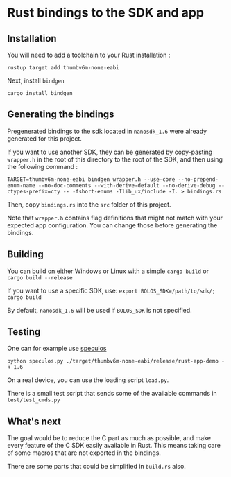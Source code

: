 # Rust bindings to the SDK and app

## Installation

You will need to add a toolchain to your Rust installation :

`rustup target add thumbv6m-none-eabi`

Next, install `bindgen`

`cargo install bindgen`

## Generating the bindings 

Pregenerated bindings to the sdk located in `nanosdk_1.6` were already generated for this project.

If you want to use another SDK, they can be generated by copy-pasting `wrapper.h` in the root of this directory to the root of the SDK, and then using the following command :

`TARGET=thumbv6m-none-eabi bindgen wrapper.h --use-core --no-prepend-enum-name --no-doc-comments --with-derive-default --no-derive-debug --ctypes-prefix=cty -- -fshort-enums -Ilib_ux/include -I. > bindings.rs`

Then, copy `bindings.rs` into the `src` folder of this project.

Note that `wrapper.h` contains flag definitions that might not match with your expected app configuration. You can change those before generating the bindings.

## Building

You can build on either Windows or Linux with a simple `cargo build` or `cargo build --release`

If you want to use a specific SDK, use:
`export BOLOS_SDK=/path/to/sdk/; cargo build`

By default, `nanosdk_1.6` will be used if `BOLOS_SDK` is not specified.

## Testing

One can for example use [speculos](https://github.com/LedgerHQ/speculos)

`python speculos.py ./target/thumbv6m-none-eabi/release/rust-app-demo -k 1.6`

On a real device, you can use the loading script `load.py`.

There is a small test script that sends some of the available commands in `test/test_cmds.py`

## What's next

The goal would be to reduce the C part as much as possible, and make every feature of the C SDK easily available in Rust. This means taking care of some macros that are not exported in the bindings.

There are some parts that could be simplified in `build.rs` also.